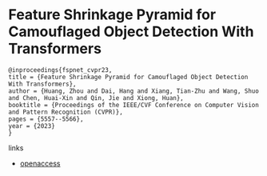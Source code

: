 # Feature Shrinkage Pyramid for Camouflaged Object Detection With Transformers

```
@inproceedings{fspnet_cvpr23,
title = {Feature Shrinkage Pyramid for Camouflaged Object Detection With Transformers},
author = {Huang, Zhou and Dai, Hang and Xiang, Tian-Zhu and Wang, Shuo and Chen, Huai-Xin and Qin, Jie and Xiong, Huan},
booktitle = {Proceedings of the IEEE/CVF Conference on Computer Vision and Pattern Recognition (CVPR)},
pages = {5557--5566},
year = {2023}
}
```

links
- [openaccess](http://openaccess.thecvf.com//content/CVPR2023/html/Huang_Feature_Shrinkage_Pyramid_for_Camouflaged_Object_Detection_With_Transformers_CVPR_2023_paper.html)
